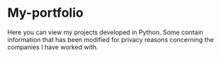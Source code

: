 # My-portfolio
Here you can view my projects developed in Python. Some contain information that has been modified for privacy reasons concerning the companies I have worked with.
